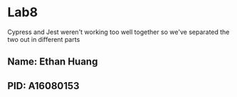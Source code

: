 # Lab8

Cypress and Jest weren't working too well together
so we've separated the two out in different parts

## Name: Ethan Huang
## PID: A16080153